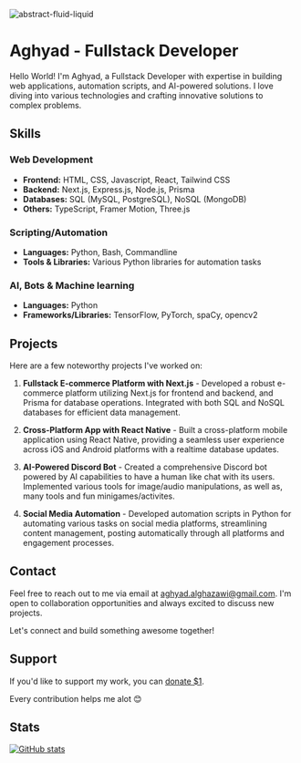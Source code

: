 
![abstract-fluid-liquid](https://github.com/dr-dark-flames/dr-dark-flames/assets/12224035/1544ff9a-6e76-4eba-a56a-1d4b1df11402)

# Aghyad - Fullstack Developer

Hello World! I'm Aghyad, a Fullstack Developer with expertise in building web applications, automation scripts, and AI-powered solutions. I love diving into various technologies and crafting innovative solutions to complex problems.

## Skills

### Web Development
- **Frontend:** HTML, CSS, Javascript, React, Tailwind CSS
- **Backend:** Next.js, Express.js, Node.js, Prisma
- **Databases:** SQL (MySQL, PostgreSQL), NoSQL (MongoDB)
- **Others:** TypeScript, Framer Motion, Three.js

### Scripting/Automation
- **Languages:** Python, Bash, Commandline
- **Tools & Libraries:** Various Python libraries for automation tasks

### AI, Bots & Machine learning
- **Languages:** Python
- **Frameworks/Libraries:** TensorFlow, PyTorch, spaCy, opencv2

## Projects

Here are a few noteworthy projects I've worked on:

1. **Fullstack E-commerce Platform with Next.js** - Developed a robust e-commerce platform utilizing Next.js for frontend and backend, and Prisma for database operations. Integrated with both SQL and NoSQL databases for efficient data management.

2. **Cross-Platform App with React Native** - Built a cross-platform mobile application using React Native, providing a seamless user experience across iOS and Android platforms with a realtime database updates.

3. **AI-Powered Discord Bot** - Created a comprehensive Discord bot powered by AI capabilities to have a human like chat with its users. Implemented various tools for image/audio manipulations, as well as, many tools and fun minigames/activites.

4. **Social Media Automation** - Developed automation scripts in Python for automating various tasks on social media platforms, streamlining content management, posting automatically through all platforms and engagement processes.

## Contact

Feel free to reach out to me via email at [aghyad.alghazawi@gmail.com](mailto:aghyad.alghazawi@gmail.com). I'm open to collaboration opportunities and always excited to discuss new projects.

Let's connect and build something awesome together!

## Support

If you'd like to support my work, you can [donate $1](https://github.com/dr-dark-flames/dr-dark-flames/assets/12224035/7575ac06-acdb-4a19-abb4-92f118eb2b89).

Every contribution helps me alot 😊

## Stats

[![GitHub stats](https://github-readme-stats.vercel.app/api?username=dr-dark-flames)](https://github.com/anuraghazra/github-readme-stats)

